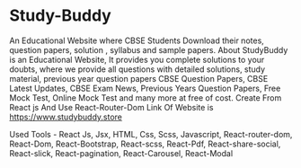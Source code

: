 # Study-Buddy
An Educational Website where CBSE Students Download their notes, question papers, solution , syllabus and sample papers.
About
StudyBuddy is an Educational Website, It provides you complete solutions to your doubts, where we provide all questions with detailed solutions, study material, previous year question papers CBSE Question Papers, CBSE Latest Updates, CBSE Exam News, Previous Years Question Papers, Free Mock Test, Online Mock Test and many more at free of cost.
Create From React js And Use React-Router-Dom
Link Of Website is https://www.studybuddy.store

Used Tools - React Js, Jsx, HTML, Css, Scss, Javascript, React-router-dom, React-Dom, React-Bootstrap, React-scss, React-Pdf, React-share-social, React-slick, React-pagination, React-Carousel, React-Modal


